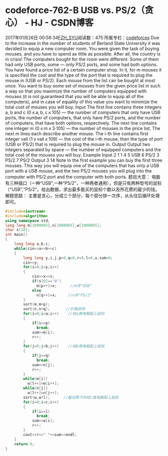 # codeforce-762-B USB vs. PS/2（贪心） - HJ - CSDN博客
2017年01月26日 00:56:34[FZH_SYU](https://me.csdn.net/feizaoSYUACM)阅读数：475
所属专栏：[codeforces](https://blog.csdn.net/column/details/17151.html)
Due to the increase in the number of students of Berland State University it was decided to equip a new computer room. You were given the task of buying mouses, and you have to spend as little as possible. After all, the country is in crisis!
The computers bought for the room were different. Some of them had only USB ports, some — only PS/2 ports, and some had both options.
You have found a price list of a certain computer shop. In it, for m mouses it is specified the cost and the type of the port that is required to plug the mouse in (USB or PS/2). Each mouse from the list can be bought at most once.
You want to buy some set of mouses from the given price list in such a way so that you maximize the number of computers equipped with mouses (it is not guaranteed that you will be able to equip all of the computers), and in case of equality of this value you want to minimize the total cost of mouses you will buy. 
Input
The first line contains three integers a, b and c (0 ≤ a, b, c ≤ 105)  — the number of computers that only have USB ports, the number of computers, that only have PS/2 ports, and the number of computers, that have both options, respectively.
The next line contains one integer m (0 ≤ m ≤ 3·105)  — the number of mouses in the price list.
The next m lines each describe another mouse. The i-th line contains first integer vali (1 ≤ vali ≤ 109)  — the cost of the i-th mouse, then the type of port (USB or PS/2) that is required to plug the mouse in. 
Output
Output two integers separated by space — the number of equipped computers and the total cost of the mouses you will buy. 
Example 
Input
2 1 1 
4 
5 USB 
6 PS/2 
3 PS/2 
7 PS/2
Output
3 14
Note
In the first example you can buy the first three mouses. This way you will equip one of the computers that has only a USB port with a USB mouse, and the two PS/2 mouses you will plug into the computer with PS/2 port and the computer with both ports.
题目大意： 
  电脑有三种插口（一种“USB”,一种“PS/2”，一种两者通用），但是只有两种型号的鼠标（“USB”,“PS/2”。给出数据，求出最多能买的鼠标个数以及所花费的最少的钱。
解题思路： 
  主要是贪心，分成三个部分，每个部分排一次序，从头往后循环处理即可。
```cpp
#include<iostream>
#include<algorithm>
using namespace std;
long long m[1000005],n[1000005],w[1000005];
char s[10];
int main()
{
    long long a,b,c;
    while(cin>>a>>b>>c)
    {
        long long y,i,j,p=0,q=0,r=0,l=0,x,sum=0;
        cin>>y;
        for(i=0;i<y;i++)
        {
            cin>>x>>s;
            if(s[0]=='U')
              m[p++]=x;      //m存"USB" 
            else
              n[q++]=x;     //n存"PS/2" 
        }
        sort(m,m+p);
        sort(n,n+q);       //价格排序 
        for(i=0;i<a;i++)    //给a类电脑配上鼠标 
        {
            if(i==p)
              break;
            sum+=m[i];
            r++;
        }
        for(j=0;j<b;j++)    //给b类电脑配上鼠标 
        {
            if(j==q)
              break;
            sum+=n[j];
            r++;
        }
        while(m[i])
          w[l++]=m[i++];
        while(n[j])
          w[l++]=n[j++];
        sort(w,w+l);      //最后剩下的给c类电脑配上鼠标 
        for(i=0;i<c;i++)
        {
            if(i==l)
              break;
            sum+=w[i];
            r++;
        }
        cout<<r<<" "<<sum<<endl;
    }
    return 0;
}
```
